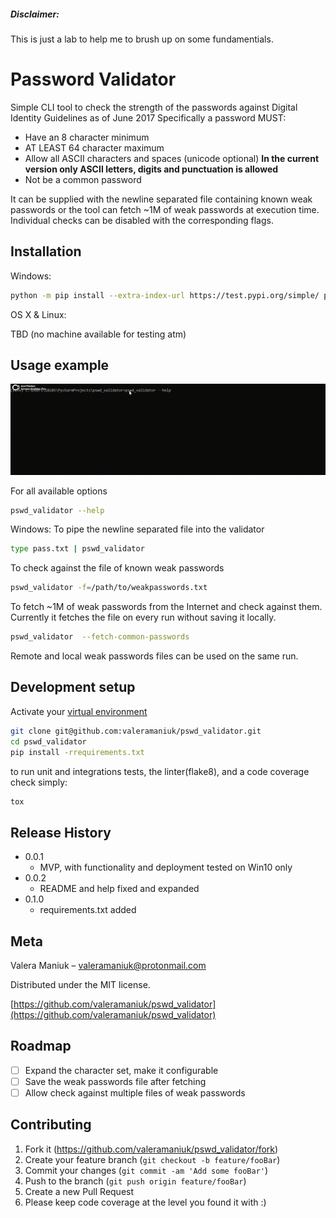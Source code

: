 ##### Disclaimer: 

This is just a lab to help me to brush up on some fundamentials.

# Password Validator

Simple CLI tool to check the strength of the passwords against  Digital Identity Guidelines as of June 2017
Specifically a password MUST:
- Have an 8 character minimum
- AT LEAST 64 character maximum
- Allow all ASCII characters and spaces (unicode optional) **In the current version only ASCII letters, digits and punctuation is allowed**
- Not be a common password

It can be supplied with the newline separated file containing known weak passwords or the tool can fetch ~1M
of weak passwords at execution time.
Individual checks can be disabled with the corresponding flags.


## Installation
Windows:

```sh
python -m pip install --extra-index-url https://test.pypi.org/simple/ pswd_validator
```

OS X & Linux:

TBD (no machine available for testing atm)

## Usage example
![usage example](https://github.com/valeramaniuk/pswd_validator/blob/main/img/example.gif)


For all available options
```sh
pswd_validator --help
```

Windows: To pipe the newline separated file into the validator
```sh
type pass.txt | pswd_validator
```
To check against the file of known weak passwords
```sh
pswd_validator -f=/path/to/weakpasswords.txt
```
To fetch ~1M of weak passwords from the Internet and check against them. Currently it fetches the file on every run without saving it locally.
```sh
pswd_validator  --fetch-common-passwords
```
Remote and local weak passwords files can be used on the same run.

## Development setup
Activate your [virtual environment](https://packaging.python.org/guides/installing-using-pip-and-virtual-environments/)
```sh
git clone git@github.com:valeramaniuk/pswd_validator.git
cd pswd_validator
pip install -rrequirements.txt
```
to run unit and integrations tests, the linter(flake8), and a code coverage check simply:
```sh
tox
```
## Release History

* 0.0.1
    * MVP, with functionality and deployment tested on Win10 only
* 0.0.2
    * README and help fixed and expanded
* 0.1.0
    * requirements.txt added
## Meta

Valera Maniuk –  valeramaniuk@protonmail.com

Distributed under the MIT license. 

[https://github.com/valeramaniuk/pswd_validator](https://github.com/valeramaniuk/pswd_validator)

## Roadmap

- [ ] Expand the character set, make it configurable
- [ ] Save the weak passwords file after fetching
- [ ] Allow check against multiple files of weak passwords

## Contributing

1. Fork it (<https://github.com/valeramaniuk/pswd_validator/fork>)
2. Create your feature branch (`git checkout -b feature/fooBar`)
3. Commit your changes (`git commit -am 'Add some fooBar'`)
4. Push to the branch (`git push origin feature/fooBar`)
5. Create a new Pull Request
6. Please keep code coverage at the level you found it with :)


